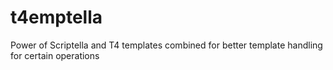 # t4emptella
Power of Scriptella and T4 templates combined for better template handling for certain operations
